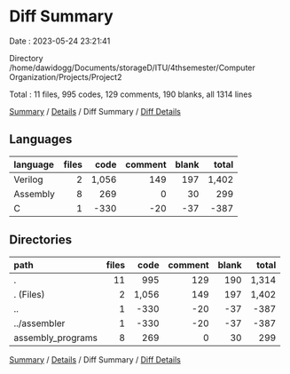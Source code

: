 # Diff Summary

Date : 2023-05-24 23:21:41

Directory /home/dawidogg/Documents/storageD/ITU/4thsemester/Computer Organization/Projects/Project2

Total : 11 files,  995 codes, 129 comments, 190 blanks, all 1314 lines

[Summary](results.md) / [Details](details.md) / Diff Summary / [Diff Details](diff-details.md)

## Languages
| language | files | code | comment | blank | total |
| :--- | ---: | ---: | ---: | ---: | ---: |
| Verilog | 2 | 1,056 | 149 | 197 | 1,402 |
| Assembly | 8 | 269 | 0 | 30 | 299 |
| C | 1 | -330 | -20 | -37 | -387 |

## Directories
| path | files | code | comment | blank | total |
| :--- | ---: | ---: | ---: | ---: | ---: |
| . | 11 | 995 | 129 | 190 | 1,314 |
| . (Files) | 2 | 1,056 | 149 | 197 | 1,402 |
| .. | 1 | -330 | -20 | -37 | -387 |
| ../assembler | 1 | -330 | -20 | -37 | -387 |
| assembly_programs | 8 | 269 | 0 | 30 | 299 |

[Summary](results.md) / [Details](details.md) / Diff Summary / [Diff Details](diff-details.md)